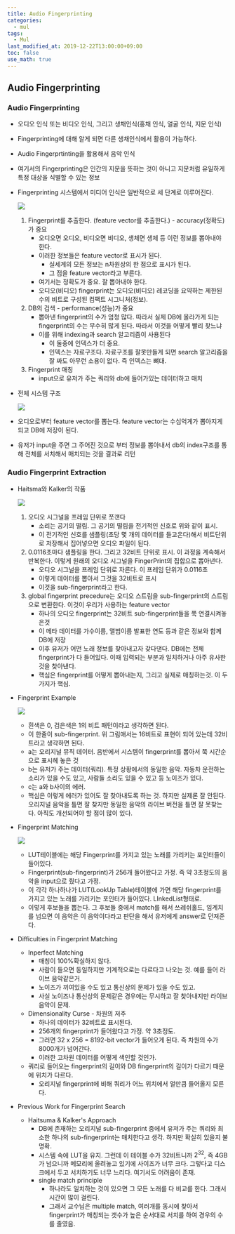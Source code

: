 ```yaml
---
title: Audio Fingerprinting
categories:
  - mul
tags:
  - Mul
last_modified_at: 2019-12-22T13:00:00+09:00
toc: false
use_math: true
---
```



## Audio Fingerprinting

### Audio Fingerprinting

* 오디오 인식 또는 비디오 인식, 그리고 생채인식(홍채 인식, 얼굴 인식, 지문 인식)

* Fingerprinting에 대해 알게 되면 다른 생채인식에서 활용이 가능하다.

* Audio Fingerprtinting을 활용해서 음악 인식

* 여기서의 Fingerprinting은 인간의 지문을 뜻하는 것이 아니고 지문처럼 유일하게 특정 대상을 식별할 수 있는 정보

* Fingerprinting 시스템에서 미디어 인식은 일반적으로 세 단계로 이루어진다.

  ![](https://i.imgur.com/Xc4UO72.png)

  1. Fingerprint를 추출한다. (feature vector를 추출한다.)  -  accuracy(정확도)가 중요
     * 오디오면 오디오, 비디오면 비디오, 생체면 생체 등 이런 정보를 뽑아내야 한다.
     * 이러한 정보들은 feature vector로 표시가 된다.
       * 실세계의 모든 정보는 n차원상의 한 점으로 표시가 된다.
       * 그 점을 feature vector라고 부른다.
     * 여기서는 정확도가 중요. 잘 뽑아내야 한다.
     * 오디오(비디오) fingerprint는 오디오(비디오) 레코딩을 요약하는 제한된 수의 비트로 구성된 컴팩트 시그니처(정보).
  2. DB의 검색 - performance(성능)가 중요
     * 뽑아낸 fingerprint의 수가 엄청 많다. 따라서 실제 DB에 올라가게 되는 fingerprint의 수는 무수히 많게 된다. 따라서 이것을 어떻게 빨리 찾느냐
     * 이를 위해 indexing과 search 알고리즘이 사용된다
       * 이 둘중에 인덱스가 더 중요.
       * 인덱스는 자료구조다. 자료구조를 잘못만들게 되면 search 알고리즘을 잘 짜도 아무런 소용이 없다. 즉 인덱스는 뼈대.
  3. Fingerprint 매칭
     * input으로 유저가 주는 쿼리와 db에 들어가있는 데이터하고 매치

* 전체 시스템 구조

  ![](https://i.imgur.com/70AObjR.png)

* 오디오로부터 feature vector를 뽑는다. feature vector는 수십억게가 뽑아지게 되고 DB에 저장이 된다.

* 유저가 input을 주면 그 주어진 것으로 부터 정보를 뽑아내서 db의 index구조를 통해 전체를 서치해서 매치되는 것을 결과로 리턴

### Audio Fingerprint Extraction

* Haitsma와 Kalker의 작품

  ![](https://i.imgur.com/8rlwTAT.png)

  1. 오디오 시그널을 프레임 단위로 쪼갠다
     * 소리는 공기의 떨림. 그 공기의 떨림을 전기적인 신호로 위와 같이 표시.
     * 이 전기적인 신호를 샘플링(초당 몇 개의 데이터를 들고온다)해서 비트단위로 저장해서 집어넣으면 오디오 파일이 된다.
  2. 0.0116초마다 샘플링을 한다. 그리고 32비트 단위로 표시. 이 과정을 계속해서 반복한다. 이렇게 원래의 오디오 시그널을 FingerPrint의 집합으로 뽑아낸다.
     * 오디오 시그널을 프레임 단위로 자른다. 이 프레임 단위가 0.0116초
     * 이렇게 데이터를 뽑아서 그것을 32비트로 표시
     * 이것을 sub-fingerprint라고 한다.
  3. global fingerprint precedure는 오디오 스트림을 sub-fingerprint의 스트림으로 변환한다. 이것이 우리가 사용하는 feature vector
     * 하나의 오디오 fingerprint는 32비트 sub-fingerprint들을 쭉 연결시켜놓은것
     * 이 메타 데이터를 가수이름, 앨범이름 발표한 연도 등과 같은 정보와 함께 DB에 저장
     * 이후 유저가 어떤 노래 정보를 찾아내고자 갖다댄다. DB에는 전체 fingerprint가 다 들어있다. 이때 입력되는 부분과 일치하거나 아주 유사한 것을 찾아낸다.
     * 핵심은 fingerprint를 어떻게 뽑아내는지, 그리고 실제로 매칭하는것. 이 두 가지가 핵심.
  
* Fingerprint Example

  ![](https://i.imgur.com/BySBHPq.png)

  * 흰색은 0, 검은색은 1의 비트 패턴이라고 생각하면 된다.
  * 이 한줄이 sub-fingerprint. 위 그림애서는 16비트로 표현이 되어 있는데 32비트라고 생각하면 된다.
  * a는 오리지널 뮤직 데이터. 음반에서 시스템이 fingerprint를 뽑아서 쭉 시간순으로 표시헤 놓은 것
  * b는 유저가 주는 데이터(쿼리). 특정 상황에서의 동일한 음악. 자동차 운전하는 소리가 있을 수도 있고, 사람들 소리도 있을 수 있고 등 노이즈가 있다.
  * c는 a와 b사이의 에러.
  * 핵심은 이렇게 에러가 있어도 잘 찾아내도록 하는 것. 하지만 실제론 잘 안된다. 오리지널 음악을 틀면 잘 찾지만 동일한 음악의 라이브 버전을 틀면 잘 못찾는다. 아직도 개선되어야 할 점이 많이 있다.

* Fingerprint Matching

  ![](https://i.imgur.com/dlePppl.png)

  * LUT테이블에는 해당 Fingerprint를 가지고 있는 노래를 가리키는 포인터들이 들어있다.
  * Fingerprint(sub-fingerprint)가 256개 들어왔다고 가정. 즉 약 3초정도의 음악을 input으로 줬다고 가정.
  * 이 각각 하나하나가 LUT(LookUp Table)테이블에 가면 해당 fingerprint를 가지고 있는 노래를 가리키는 포인터가 들어있다. LInkedList형태로.
  * 이렇게 후보들을 뽑는다. 그 후보들 중에서 match를 해서 쓰레쉬홀드, 임계치를 넘으면 이 음악은 이 음악이다라고 판단을 해서 유저에게 answer로 던져준다.

* Difficulties in Fingerprint Matching

  * Inperfect Matching
    * 매칭이 100%확실하지 않다.
    * 사람이 들으면 동일하지만 기계적으로는 다르다고 나오는 것. 예를 들어 라이브 음악같은거.
    * 노이즈가 끼여있을 수도 있고 통신상의 문제가 있을 수도 있고.
    * 사실 노이즈나 통신상의 문제같은 경우에는 무시하고 잘 찾아내지만 라이브 음악이 문제.
  * Dimensionality Curse - 차원의 저주
    * 하나의 데이터가 32비트로 표시된다.
    * 256개의 fingerprint가 들어왔다고 가정. 약 3초정도.
    * 그러면 32 x 256 = 8192-bit vector가 들어오게 된다. 즉 차원의 수가 8000개가 넘어간다. 
    * 이러한 고차원 데이터를 어떻게 색인할 것인가.
  * 쿼리로 들어오는 fingerprint의 길이와 DB fingerprint의 길이가 다르기 때문에 위치가 다르다.
    * 오리지널 fingerprint에 비해 쿼리가 어느 위치에서 얼만큼 들어올지 모른다.

* Previous Work for Fingerprint Search

  * Haitsuma & Kalker's Approach
    * DB에 존재하는 오리지널 sub-fingerprint 중에서 유저가 주는 쿼리와 최소한 하나의 sub-fingerprint는 매치한다고 생각. 하지만 확실히 있을지 불명확.
    * 시스템 속에 LUT을 유지. 그런데 이 테이블 수가 32비트니까 $2^{32}$, 즉 4GB가 넘으니까 메모리에 올려놓고 있기에 사이즈가 너무 크다. 그렇다고 디스크에서 두고 서치하기도 너무 느리다. 여기서도 어려움이 존재.
    * single match principle
      * 하나라도 일치하는 것이 있으면 그 모든 노래를 다 비교를 한다. 그래서 시간이 많이 걸린다.
      * 그래서 교수님은 multiple match, 여러개를 동시에 찾아서 fingerprint가 매칭되는 갯수가 높은 순서대로 서치를 하여 경우의 수를 줄였음.